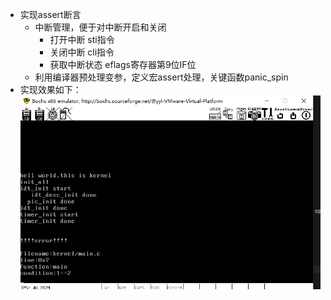 - 实现assert断言
  - 中断管理，便于对中断开启和关闭
    - 打开中断 sti指令
    - 关闭中断 cli指令
    - 获取中断状态 eflags寄存器第9位IF位
  - 利用编译器预处理变参，定义宏assert处理，关键函数panic_spin
- 实现效果如下：
    ![](../asset/2024-11-25.png)